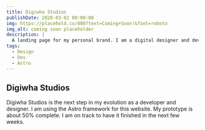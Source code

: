 ```yaml
---
title: Digiwha Studios
publishDate: 2020-03-02 00:00:00
img: https://placehold.co/800?text=Coming+Soon!&font=roboto
img_alt: coming soon placeholder
description: |
  A landing page for my personal brand. I am a digital designer and developer starting to focus on contract work, so it seemed fitting to my ambitions. 
tags:
  - Design
  - Dev
  - Astro
---
```


## Digiwha Studios

Digiwha Studios is the next step in my evolution as a developer and designer. I am using the Astro framework for this website. My prototype is about 50% complete. I am on track to have it finished in the next few weeks. 

